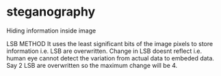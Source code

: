 # steganography
Hiding information inside image

LSB METHOD
It uses the least significant bits of the image pixels to store information i.e. LSB are overwritten. Change in LSB doesnt reflect i.e. human eye cannot detect the variation from actual data to embeded data. Say 2 LSB are overwritten so the maximum change will be 4.
